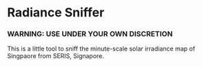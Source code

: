 # Radiance Sniffer

###  WARNING: USE UNDER YOUR OWN DISCRETION

This is a little tool to sniff the minute-scale solar irradiance map of Singpaore from SERIS, Signapore. 


